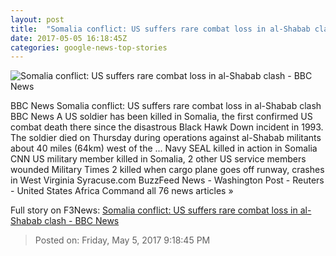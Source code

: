 ```yaml
---
layout: post
title:  "Somalia conflict: US suffers rare combat loss in al-Shabab clash - BBC News"
date: 2017-05-05 16:18:45Z
categories: google-news-top-stories
---
```


![Somalia conflict: US suffers rare combat loss in al-Shabab clash - BBC News](https://ichef.bbci.co.uk/news/1024/cpsprodpb/1388C/production/_95921008_hi025219990.jpg)

BBC News Somalia conflict: US suffers rare combat loss in al-Shabab clash BBC News A US soldier has been killed in Somalia, the first confirmed US combat death there since the disastrous Black Hawk Down incident in 1993. The soldier died on Thursday during operations against al-Shabab militants about 40 miles (64km) west of the ... Navy SEAL killed in action in Somalia CNN US military member killed in Somalia, 2 other US service members wounded Military Times 2 killed when cargo plane goes off runway, crashes in West Virginia Syracuse.com BuzzFeed News - Washington Post - Reuters - United States Africa Command all 76 news articles »


Full story on F3News: [Somalia conflict: US suffers rare combat loss in al-Shabab clash - BBC News](http://www.f3nws.com/n/mjqTqC)

> Posted on: Friday, May 5, 2017 9:18:45 PM
